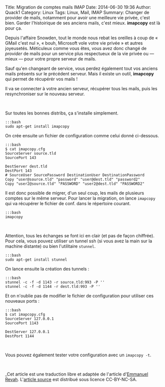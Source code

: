 Title: Migration de comptes mails IMAP
Date: 2014-06-30 19:36
Author: Quack1
Category: Linux
Tags: Linux, Mail, IMAP
Summary: Changer de provider de mails, notamment pour avoir une meilleure vie privée, c'est bien. Garder l'histoirique de ses anciens mails, c'est mieux. **imapcopy** est là pour ça.

Depuis l'affaire Snowden, tout le monde nous rebat les oreilles à coup de « GMail c'est nul », « bouh, Microsoft vole votre vie privée » et autres joyeusetés. Méticuleux comme vous êtes, vous avez donc changé de _provider_ de mails pour un service plus respectueux de la vie privée ou — mieux — pour votre propre serveur de mails.

Sauf qu'en changeant de service, vous perdez également tout vos anciens mails présents sur le précédent serveur. Mais il existe un outil, **imapcopy** qui permet de récupérér vos mails ! 

Il va se connecter à votre ancien serveur, récupérer tous les mails, puis les resynchroniser sur le nouveau serveur.

&nbsp;

Sur toutes les bonnes distribs, ça s'installe simplement.

    :::bash
    sudo apt-get install imapcopy

On crée ensuite un fichier de configuration comme celui donné ci-dessous.

    :::bash
    $ cat imapcopy.cfg
    SourceServer source.tld
    SourcePort 143

    DestServer dest.tld
    DestPort 143 
    # SourceUser SourcePassword DestinationUser DestinationPassword 
    Copy "user@source.tld" "password" "user@dest.tld" "password2"
    Copy "user2@source.tld" "PASSWORD" "user2@dest.tld" "PASSWORD2"

Il est donc possible de migrer, d'un seul coup, les mails de plusieurs comptes sur le même serveur. Pour lancer la migration, on lance `imapcopy` qui va récupérer le fichier de conf. dans le répertoire courant.

    :::bash
    imapcopy

&nbsp;

Attention, tous les échanges se font ici en clair (et pas de façon chiffrée). Pour cela, vous pouvez utiliser un tunnel ssh (si vous avez la main sur la machine distante) ou bien l'utilitaire `stunnel`.

    :::bash
    sudo apt-get install stunnel

On lance ensuite la création des tunnels :

    :::bash
    stunnel -c -f -d 1143 -r source.tld:993 -P ''
    stunnel -c -f -d 1144 -r dest.tld:993 -P ''

Et on n'oublie pas de modifier le fichier de configuration pour utiliser ces nouveaux ports :

    :::bash
    $ cat imapcopy.cfg
    SourceServer 127.0.0.1
    SourcePort 1143
    
    DestServer 127.0.0.1
    DestPort 1144

&nbsp;

Vous pouvez également tester votre configuration avec un `imapcopy -t`.

&nbsp;

_Cet article est une traduction libre et adaptée de l'article d'[Emmanuel Revah](http://manurevah.com). L'[article source](http://manurevah.com/blah/en/p/Migrate-emails-with-imapcopy) est distribué sous licence CC-BY-NC-SA.